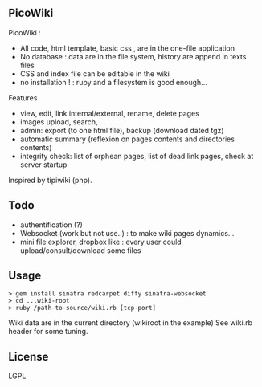PicoWiki
--------

PicoWiki : 

* All code, html template, basic css , are in the one-file application
* No database : data are in the file system, history are append in texts files
* CSS and index file can be editable in the wiki
* no installation ! : ruby and a filesystem is good enough...


Features

* view, edit, link internal/external, rename, delete pages
* images upload, search, 
* admin: export (to one html file), backup (download dated tgz)
* automatic summary (reflexion on pages contents and directories contents)
* integrity check:  list of orphean pages, list of dead link pages, check at server startup

Inspired by tipiwiki (php).

Todo
----

* authentification (?)
* Websocket (work but not use..) : to make wiki pages dynamics...
* mini file explorer, dropbox like : every user could upload/consult/download some files


Usage
-----
    > gem install sinatra redcarpet diffy sinatra-websocket
    > cd ...wiki-root
    > ruby /path-to-source/wiki.rb [tcp-port]


Wiki data are in the current directory (wikiroot in the example)
See wiki.rb header for some tuning.

License
-------
LGPL
